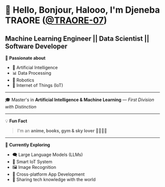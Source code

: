 # 👋 Hello, Bonjour, Halooo, I'm **Djeneba TRAORE** ([@TRAORE-07](https://github.com/TRAORE-07))  
## Machine Learning Engineer || Data Scientist || Software Developer

💖 **Passionate about**  
- 🧠 Artificial Intelligence  
- 📊 Data Processing  
- 🤖 Robotics  
- 📡 Internet of Things (IoT)  

---

🎓 Master's in **Artificial Intelligence & Machine Learning** — *First Division with Distinction*  

---

💡 **Fun Fact**  
> I'm an **anime, books, gym & sky lover** 🌌🏋️‍♀️✨  

---

🌱 **Currently Exploring**
- 🗨️ Large Language Models (LLMs)
- 📡 Smart IoT System
- 🖼️ Image Recognition  
- 📱 Cross-platform App Development  
- 🚀 Sharing tech knowledge with the world  
